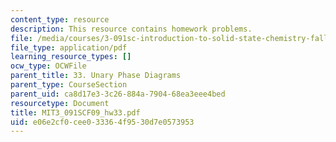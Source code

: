 ```yaml
---
content_type: resource
description: This resource contains homework problems.
file: /media/courses/3-091sc-introduction-to-solid-state-chemistry-fall-2010/e06e2cf0cee033364f9530d7e0573953_MIT3_091SCF09_hw33.pdf
file_type: application/pdf
learning_resource_types: []
ocw_type: OCWFile
parent_title: 33. Unary Phase Diagrams
parent_type: CourseSection
parent_uid: ca8d17e3-3c26-884a-7904-68ea3eee4bed
resourcetype: Document
title: MIT3_091SCF09_hw33.pdf
uid: e06e2cf0-cee0-3336-4f95-30d7e0573953
---
```

